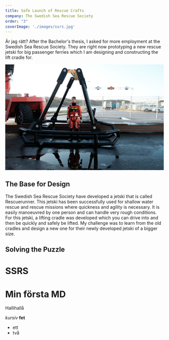 ```yaml
---
title: Safe Launch of Rescue Crafts
company: The Swedish Sea Rescue Society
order: "3"
coverImage: './images/ssrs.jpg'
---
```


Är jag rätt?
<span class="intro">After the Bachelor's thesis, I asked for more employment at the Swedish Sea Rescue Society. They are right now prototyping a new rescue jetski for big passenger ferries which I am designing and constructing the lift cradle for.</span>


![SSRS](./images/ssrs.jpg)

## The Base for Design
The Swedish Sea Rescue Society have developed a jetski that is called Rescuerunner. This jetski has been successfully used for shallow water rescue and rescue missions where quickness and agility is necessary. It is easily manoeuvred by one person and can handle very rough conditions. For this jetski, a lifting cradle was developed which you can drive into and then be quickly and safely be lifted. My challenge was to learn from the old cradles and design a new one for their newly developed jetski of a bigger size.

## Solving the Puzzle




SSRS
===




# Min första MD

Hallihallå

*kursiv* **fet**

* ett
* två